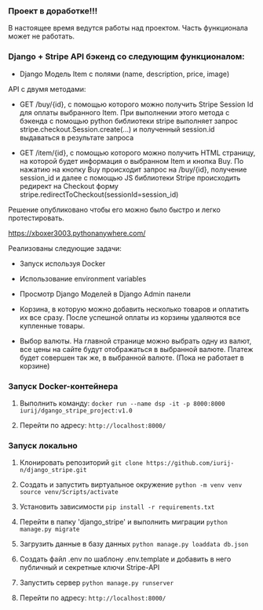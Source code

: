 ### Проект в доработке!!!
В настоящее время ведутся работы над проектом. Часть функционала может не работать.

### Django + Stripe API бэкенд со следующим функционалом:

-   Django Модель Item с полями (name, description, price, image)
    
API с двумя методами:
    

-   GET  /buy/{id}, c помощью которого можно получить Stripe Session Id для оплаты выбранного Item. При выполнении этого метода c бэкенда с помощью python библиотеки stripe выполняет запрос stripe.checkout.Session.create(...) и полученный session.id выдаваться в результате запроса
    
-   GET  /item/{id}, c помощью которого можно получить HTML страницу, на которой будет информация о выбранном Item и кнопка Buy. По нажатию на кнопку Buy происходит запрос на /buy/{id}, получение session_id и далее с помощью JS библиотеки Stripe происходить редирект на Checkout форму stripe.redirectToCheckout(sessionId=session_id)

Решение опубликовано чтобы его можно было быстро и легко протестировать.

https://xboxer3003.pythonanywhere.com/


Реализованы следующие задачи:

-   Запуск используя Docker
    
-   Использование environment variables
    
-   Просмотр Django Моделей в Django Admin панели
-   Корзина, в которую можно добавить несколько товаров и оплатить их все сразу. После успешной оплаты из корзины удаляются все купленные товары.
-   Выбор валюты. На главной странице можно выбрать одну из валют, все цены на сайте будут отображаться в выбранной валюте. Платеж будет совершен так же, в выбранной валюте. (Пока не работает в корзине)


### Запуск Docker-контейнера

1. Выполнить команду:
```docker run --name dsp -it -p 8000:8000 iurij/dgango_stripe_project:v1.0```


2. Перейти по адресу:
```http://localhost:8000/```

### Запуск локально
1. Клонировать репозиторий
```git clone https://github.com/iurij-n/django_stripe.git```

2. Создать и запустить виртуальное окружение
```python -m venv venv```
```source venv/Scripts/activate```

3. Установить зависимости
```pip install -r requirements.txt```

4. Перейти в папку 'django_stripe' и выполнить миграции
```python manage.py migrate```

5. Загрузить данные в базу данных
```python manage.py loaddata db.json```

6. Создать файл .env по шаблону .env.template и добавить в него публичный и секретные ключи Stripe-API

7. Запустить сервер
```python manage.py runserver```

8. Перейти по адресу:
```http://localhost:8000/```

